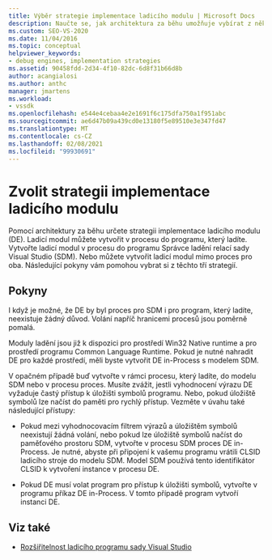 ```yaml
---
title: Výběr strategie implementace ladicího modulu | Microsoft Docs
description: Naučte se, jak architektura za běhu umožňuje vybírat z několika strategií pro implementaci ladicího stroje.
ms.custom: SEO-VS-2020
ms.date: 11/04/2016
ms.topic: conceptual
helpviewer_keywords:
- debug engines, implementation strategies
ms.assetid: 90458fdd-2d34-4f10-82dc-6d8f31b66d8b
author: acangialosi
ms.author: anthc
manager: jmartens
ms.workload:
- vssdk
ms.openlocfilehash: e544e4cebaa4e2e1691f6c175dfa750a1f951abc
ms.sourcegitcommit: ae6d47b09a439cd0e13180f5e89510e3e347fd47
ms.translationtype: MT
ms.contentlocale: cs-CZ
ms.lasthandoff: 02/08/2021
ms.locfileid: "99930691"
---
```

# <a name="choose-a-debug-engine-implementation-strategy"></a>Zvolit strategii implementace ladicího modulu
Pomocí architektury za běhu určete strategii implementace ladicího modulu (DE). Ladicí modul můžete vytvořit v procesu do programu, který ladíte. Vytvořte ladicí modul v procesu do programu Správce ladění relací sady Visual Studio (SDM). Nebo můžete vytvořit ladicí modul mimo proces pro oba. Následující pokyny vám pomohou vybrat si z těchto tří strategií.

## <a name="guidelines"></a>Pokyny
 I když je možné, že DE by byl proces pro SDM i pro program, který ladíte, neexistuje žádný důvod. Volání napříč hranicemi procesů jsou poměrně pomalá.

 Moduly ladění jsou již k dispozici pro prostředí Win32 Native runtime a pro prostředí programu Common Language Runtime. Pokud je nutné nahradit DE pro každé prostředí, měli byste vytvořit DE in-Process s modelem SDM.

 V opačném případě buď vytvořte v rámci procesu, který ladíte, do modelu SDM nebo v procesu proces. Musíte zvážit, jestli vyhodnocení výrazu DE vyžaduje častý přístup k úložišti symbolů programu. Nebo, pokud úložiště symbolů lze načíst do paměti pro rychlý přístup. Vezměte v úvahu také následující přístupy:

- Pokud mezi vyhodnocovacím filtrem výrazů a úložištěm symbolů neexistují žádná volání, nebo pokud lze úložiště symbolů načíst do paměťového prostoru SDM, vytvořte v procesu SDM proces DE in-Process. Je nutné, abyste při připojení k vašemu programu vrátili CLSID ladicího stroje do modelu SDM. Model SDM používá tento identifikátor CLSID k vytvoření instance v procesu DE.

- Pokud DE musí volat program pro přístup k úložišti symbolů, vytvořte v programu příkaz DE in-Process. V tomto případě program vytvoří instanci DE.

## <a name="see-also"></a>Viz také
- [Rozšiřitelnost ladicího programu sady Visual Studio](../../extensibility/debugger/visual-studio-debugger-extensibility.md)
